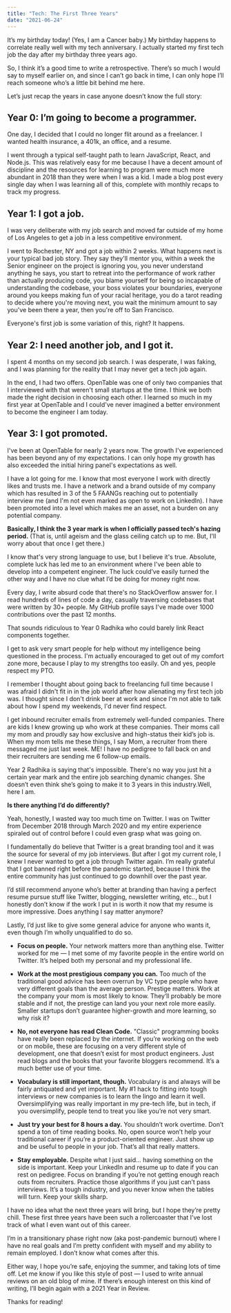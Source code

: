 ```yaml
---
title: "Tech: The First Three Years"
date: "2021-06-24"
---
```


It’s my birthday today! (Yes, I am a Cancer baby.) My birthday happens to correlate really well with my tech anniversary. I actually started my first tech job the day after my birthday three years ago.

So, I think it’s a good time to write a retrospective. There’s so much I would say to myself earlier on, and since I can’t go back in time, I can only hope I’ll reach someone who’s a little bit behind me here.

Let’s just recap the years in case anyone doesn’t know the full story:

## Year 0: I’m going to become a programmer.

One day, I decided that I could no longer flit around as a freelancer. I wanted health insurance, a 401k, an office, and a resume.

I went through a typical self-taught path to learn JavaScript, React, and Node.js. This was relatively easy for me because I have a decent amount of discipline and the resources for learning to program were much more abundant in 2018 than they were when I was a kid. I made a blog post every single day when I was learning all of this, complete with monthly recaps to track my progress. 

## Year 1: I got a job.

I was very deliberate with my job search and moved far outside of my home of Los Angeles to get a job in a less competitive environment. 

I went to Rochester, NY and got a job within 2 weeks. What happens next is your typical bad job story. They say they'll mentor you, within a week the Senior engineer on the project is ignoring you, you never understand anything he says, you start to retreat into the performance of work rather than actually producing code, you blame yourself for being so incapable of understanding the codebase, your boss violates your boundaries, everyone around you keeps making fun of your racial heritage, you do a tarot reading to decide where you're moving next, you wait the minimum amount to say you've been there a year, then you're off to San Francisco.

Everyone's first job is some variation of this, right? It happens. 

## Year 2: I need another job, and I got it.

I spent 4 months on my second job search. I was desperate, I was faking, and I was planning for the reality that I may never get a tech job again.

In the end, I had two offers. OpenTable was one of only two companies that I interviewed with that weren't small startups at the time. I think we both made the right decision in choosing each other. I learned so much in my first year at OpenTable and I could've never imagined a better environment to become the engineer I am today.

## Year 3: I got promoted.

I've been at OpenTable for nearly 2 years now. The growth I've experienced has been beyond any of my expectations. I can only hope my growth has also exceeded the initial hiring panel's expectations as well.

I have a lot going for me. I know that most everyone I work with directly likes and trusts me. I have a network and a brand outside of my company which has resulted in 3 of the 5 FAANGs reaching out to potentially interview me (and I'm not even marked as open to work on LinkedIn). I have been promoted into a level which makes me an asset, not a burden on any potential company. 

**Basically, I think the 3 year mark is when I officially passed tech's hazing period.** (That is, until ageism and the glass ceiling catch up to me. But, I'll worry about that once I get there.)

I know that's very strong language to use, but I believe it's true. Absolute, complete luck has led me to an environment where I've been able to develop into a competent engineer. The luck could’ve easily turned the other way and I have no clue what I’d be doing for money right now.

Every day, I write absurd code that there's no StackOverflow answer for. I read hundreds of lines of code a day, casually traversing codebases that were written by 30+ people. My GitHub profile says I've made over 1000 contributions over the past 12 months.

That sounds ridiculous to Year 0 Radhika who could barely link React components together. 

I get to ask very smart people for help without my intelligence being questioned in the process. I'm actually encouraged to get out of my comfort zone more, because I play to my strengths too easily. Oh and yes, people respect my PTO.

I remember I thought about going back to freelancing full time because I was afraid I didn't fit in in the job world after how alienating my first tech job was. I thought since I don't drink beer at work and since I'm not able to talk about how I spend my weekends, I'd never find respect.

I get inbound recruiter emails from extremely well-funded companies. There are kids I knew growing up who work at these companies. Their moms call my mom and proudly say how exclusive and high-status their kid’s job is. When my mom tells me these things, I say Mom, a recruiter from there messaged me just last week. ME! I have no pedigree to fall back on and their recruiters are sending me 6 follow-up emails. 

Year 2 Radhika is saying that's impossible. There's no way you just hit a certain year mark and the entire job searching dynamic changes. She doesn’t even think she’s going to make it to 3 years in this industry.Well, here I am.

**Is there anything I’d do differently?**

Yeah, honestly, I wasted way too much time on Twitter. I was on Twitter from December 2018 through March 2020 and my entire experience spiraled out of control before I could even grasp what was going on.

I fundamentally do believe that Twitter is a great branding tool and it was the source for several of my job interviews. But after I got my current role, I knew I never wanted to get a job through Twitter again. I’m really grateful that I got banned right before the pandemic started, because I think the entire community has just continued to go downhill over the past year. 

I’d still recommend anyone who’s better at branding than having a perfect resume pursue stuff like Twitter, blogging, newsletter writing, etc.., but I honestly don’t know if the work I put in is worth it now that my resume is more impressive. Does anything I say matter anymore?

Lastly, I’d just like to give some general advice for anyone who wants it, even though I’m wholly unqualified to do so.

- **Focus on people.** Your network matters more than anything else. Twitter worked for me — I met some of my favorite people in the entire world on Twitter. It’s helped both my personal and my professional life.

- **Work at the most prestigious company you can.** Too much of the traditional good advice has been overrun by VC type people who have very different goals than the average person. Prestige matters. Work at the company your mom is most likely to know. They’ll probably be more stable and if not, the prestige can land you your next role more easily. Smaller startups don’t guarantee higher-growth and more learning, so why risk it?

- **No, not everyone has read Clean Code.** "Classic" programming books have really been replaced by the internet.  If you’re working on the web or on mobile, these are focusing on a very different style of development, one that doesn’t exist for most product engineers. Just read blogs and the books that your favorite bloggers recommend. It’s a much better use of your time.

- **Vocabulary is still important, though.** Vocabulary is and always will be fairly antiquated and yet important. My #1 hack to fitting into tough interviews or new companies is to learn the lingo and learn it well. Oversimplifying was really important in my pre-tech life, but in tech, if you oversimplify, people tend to treat you like you’re not very smart. 

- **Just try your best for 8 hours a day.** You shouldn’t work overtime. Don’t spend a ton of time reading books. No, open source won’t help your traditional career if you’re a product-oriented engineer. Just show up and be useful to people in your job. That’s all that really matters. 

- **Stay employable.** Despite what I just said… having something on the side is important. Keep your LinkedIn and resume up to date if you can rest on pedigree. Focus on branding if you’re not getting enough reach outs from recruiters. Practice those algorithms if you just can’t pass interviews. It’s a tough industry, and you never know when the tables will turn. Keep your skills sharp.

I have no idea what the next three years will bring, but I hope they’re pretty chill. These first three years have been such a rollercoaster that I’ve lost track of what I even want out of this career. 

I’m in a transitionary phase right now (aka post-pandemic burnout) where I have no real goals and I’m pretty confident with myself and my ability to remain employed. I don’t know what comes after this.

Either way, I hope you’re safe, enjoying the summer, and taking lots of time off. Let me know if you like this style of post — I used to write annual reviews on an old blog of mine. If there’s enough interest on this kind of writing, I’ll begin again with a 2021 Year in Review.

Thanks for reading!